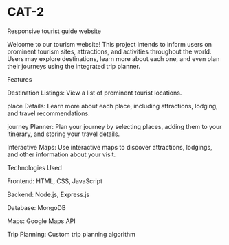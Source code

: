# CAT-2
Responsive tourist guide website 

Welcome to our tourism website! This project intends to inform users on prominent tourism sites, attractions, and activities throughout the world. Users may explore destinations, learn more about each one, and even plan their journeys using the integrated trip planner.

Features

Destination Listings: View a list of prominent tourist locations.

place Details: Learn more about each place, including attractions, lodging, and travel recommendations.

journey Planner: Plan your journey by selecting places, adding them to your itinerary, and storing your travel details.

Interactive Maps: Use interactive maps to discover attractions, lodgings, and other information about your visit.

Technologies Used

Frontend: HTML, CSS, JavaScript

Backend: Node.js, Express.js

Database: MongoDB

Maps: Google Maps API

Trip Planning: Custom trip planning algorithm
